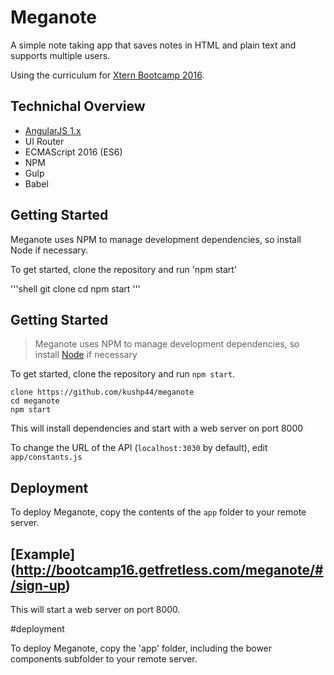 # Meganote 

A simple note taking app that saves notes in HTML and plain text and supports multiple users.

Using the curriculum for [Xtern Bootcamp 2016](http://bootcamp16.getfretless.com/).

## Technichal Overview

* [AngularJS 1.x](angularjs.org)
* UI Router 
* ECMAScript 2016 (ES6)
* NPM
* Gulp 
* Babel

## Getting Started 

Meganote uses NPM to manage development dependencies, so install Node if necessary. 

To get started, clone the repository and run 'npm start'

'''shell 
git clone <this repository>
cd <this project folder>
npm start
'''
## Getting Started

> Meganote uses NPM to manage development dependencies, so install
[Node](https://nodejs.org/en/) if necessary

To get started, clone the repository and run `npm start`.

```
clone https://github.com/kushp44/meganote
cd meganote
npm start
```
This will install dependencies and start with a web server on port 8000

To change the URL of the API (`localhost:3030` by default),
edit `app/constants.js`

## Deployment

To deploy Meganote, copy the contents of the `app` folder to your remote server.

## [Example] (http://bootcamp16.getfretless.com/meganote/#/sign-up)


This will start a web server on port 8000.

#deployment 

To deploy Meganote, copy the 'app' folder, including the bower components subfolder to your remote server. 

